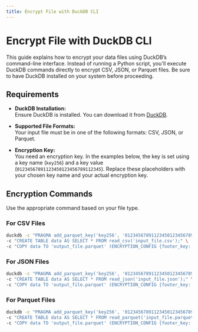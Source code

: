 ```yaml
---
title: Encrypt File with DuckDB CLI
---
```


# Encrypt File with DuckDB CLI

This guide explains how to encrypt your data files using DuckDB’s command-line interface. Instead of running a Python script, you'll execute DuckDB commands directly to encrypt CSV, JSON, or Parquet files. Be sure to have DuckDB installed on your system before proceeding.

## Requirements

- **DuckDB Installation:**  
  Ensure DuckDB is installed. You can download it from [DuckDB](https://duckdb.org).

- **Supported File Formats:**  
  Your input file must be in one of the following formats: CSV, JSON, or Parquet.

- **Encryption Key:**  
  You need an encryption key. In the examples below, the key is set using a key name (`key256`) and a key value (`01234567891123450123456789112345`). Replace these placeholders with your chosen key name and your actual encryption key.

## Encryption Commands

Use the appropriate command based on your file type.

### For CSV Files

```bash
duckdb -c "PRAGMA add_parquet_key('key256', '01234567891123450123456789112345');" \
-c "CREATE TABLE data AS SELECT * FROM read_csv('input_file.csv');" \
-c "COPY data TO 'output_file.parquet' (ENCRYPTION_CONFIG {footer_key: 'key256'});"
 ```

 ### For JSON Files
```bash
duckdb -c "PRAGMA add_parquet_key('key256', '01234567891123450123456789112345');" \
-c "CREATE TABLE data AS SELECT * FROM read_json('input_file.json');" \
-c "COPY data TO 'output_file.parquet' (ENCRYPTION_CONFIG {footer_key: 'key256'});"
 ```

  ### For Parquet Files
```bash
duckdb -c "PRAGMA add_parquet_key('key256', '01234567891123450123456789112345');" \
-c "CREATE TABLE data AS SELECT * FROM read_parquet('input_file.parquet');" \
-c "COPY data TO 'output_file.parquet' (ENCRYPTION_CONFIG {footer_key: 'key256'});"
 ```